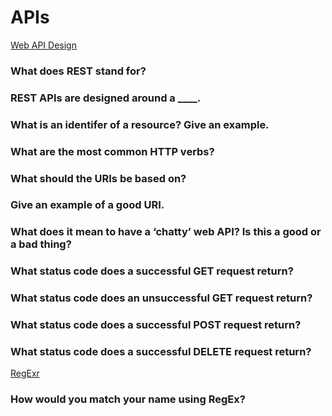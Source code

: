 # APIs #

[Web API Design](https://docs.microsoft.com/en-us/azure/architecture/best-practices/api-design)
### What does REST stand for? ###

### REST APIs are designed around a ____. ###

### What is an identifer of a resource? Give an example. ###

### What are the most common HTTP verbs? ###

### What should the URIs be based on? ###

### Give an example of a good URI. ###

### What does it mean to have a ‘chatty’ web API? Is this a good or a bad thing? ###

### What status code does a successful GET request return? ###

### What status code does an unsuccessful GET request return? ###

### What status code does a successful POST request return? ###

### What status code does a successful DELETE request return? ###

[RegExr](https://regexr.com/)
### How would you match your name using RegEx? ###
